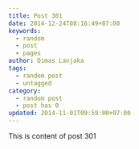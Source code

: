 ```yaml
---
title: Post 301
date: 2014-12-24T08:16:49+07:00
keywords:
  - random
  - post
  - pages
author: Dimas Lanjaka
tags:
  - random post
  - untagged
category:
  - random post
  - post has 0
updated: 2014-11-01T09:59:00+07:00
---
```

This is content of post 301